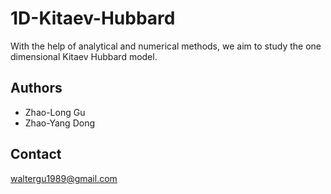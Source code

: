 # 1D-Kitaev-Hubbard
With the help of analytical and numerical methods, we aim to study the one dimensional Kitaev Hubbard model.

Authors
-------
* Zhao-Long Gu
* Zhao-Yang Dong

Contact
-------
waltergu1989@gmail.com

